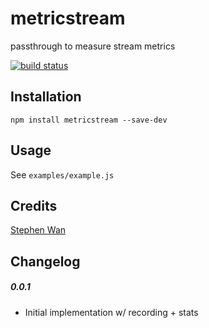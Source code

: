 # metricstream

passthrough to measure stream metrics

[![build status](https://secure.travis-ci.org/stephen/metricstream.png)](http://travis-ci.org/stephen/metricstream)

## Installation

```
npm install metricstream --save-dev
```

## Usage
See ```examples/example.js```

## Credits
[Stephen Wan](https://github.com/stephen/)

## Changelog

##### 0.0.1
- Initial implementation w/ recording + stats